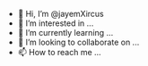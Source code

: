 - 👋 Hi, I’m @jayemXircus
- 👀 I’m interested in ...
- 🌱 I’m currently learning ...
- 💞️ I’m looking to collaborate on ...
- 📫 How to reach me ...

<!---
jayemXircus/jayemXircus is a ✨ special ✨ repository because its `README.md` (this file) appears on your GitHub profile.
You can click the Preview link to take a look at your changes.
--->
